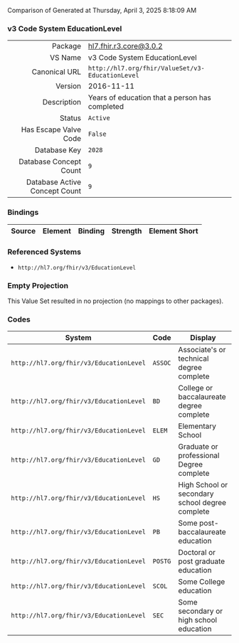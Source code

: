 Comparison of 
Generated at Thursday, April 3, 2025 8:18:09 AM

### v3 Code System EducationLevel

|      |     |
| ---: | --- |
| Package | hl7.fhir.r3.core@3.0.2 |
| VS Name | v3 Code System EducationLevel |
| Canonical URL | `http://hl7.org/fhir/ValueSet/v3-EducationLevel` |
| Version | 2016-11-11 |
| Description | Years of education that a person has completed |
| Status | `Active` |
| Has Escape Valve Code | `False` |
| Database Key | `2028` |
| Database Concept Count | `9` |
| Database Active Concept Count | `9` |
### Bindings

| Source | Element | Binding | Strength | Element Short |
| ------ | ------- | ------- | -------- | ------------- |

### Referenced Systems

* `http://hl7.org/fhir/v3/EducationLevel`
### Empty Projection

This Value Set resulted in no projection (no mappings to other packages).

### Codes

| System | Code | Display |
| ------ | ---- | ------- |
| `http://hl7.org/fhir/v3/EducationLevel` | `ASSOC` | Associate's or technical degree complete |
| `http://hl7.org/fhir/v3/EducationLevel` | `BD` | College or baccalaureate degree complete |
| `http://hl7.org/fhir/v3/EducationLevel` | `ELEM` | Elementary School |
| `http://hl7.org/fhir/v3/EducationLevel` | `GD` | Graduate or professional Degree complete |
| `http://hl7.org/fhir/v3/EducationLevel` | `HS` | High School or secondary school degree complete |
| `http://hl7.org/fhir/v3/EducationLevel` | `PB` | Some post-baccalaureate education |
| `http://hl7.org/fhir/v3/EducationLevel` | `POSTG` | Doctoral or post graduate education |
| `http://hl7.org/fhir/v3/EducationLevel` | `SCOL` | Some College education |
| `http://hl7.org/fhir/v3/EducationLevel` | `SEC` | Some secondary or high school education |
